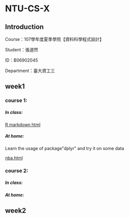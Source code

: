 # NTU-CS-X



## Introduction

Course：107學年度夏季學院【資料科學程式設計】

Student：張道然

ID：B06902045

Department：臺大資工三

## week1

### course 1:

##### In class:

[R markdown html](https://kimnai862.github.io/NTU-CS-X/week_1/course_1/test.html)

##### At home:

Learn the usage of package"dplyr" and try it on some data

[nba.html](https://kimnai862.github.io/NTU-CS-X/week_1/home_1/nba.html)

### course 2:

##### In class:

##### At home:

## week2